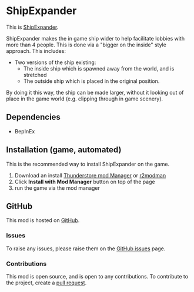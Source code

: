# ShipExpander
This is [ShipExpander](https://github.com/JamieBriggsDev/lc-ship-expander-mod).

ShipExpander makes the in game ship wider to help facilitate lobbies 
with more than 4 people. This is done via a "bigger on the inside" style approach. 
This includes:
- Two versions of the ship existing:
  - The inside ship which is spawned away from the world, and is stretched
  - The outside ship which is placed in the original position.

By doing it this way, the ship can be made larger, without it looking out of place
in the game world (e.g. clipping through in game scenery).

## Dependencies
- BepInEx

## Installation (game, automated)
This is the recommended way to install ShipExpander on the game.
1. Download an install [Thunderstore mod Manager](https://www.overwolf.com/app/Thunderstore-Thunderstore_Mod_Manager) or [r2modman](https://for-the-king.thunderstore.io/package/ebkr/r2modman/)
2. Click **Install with Mod Manager** button on top of the page
3. run the game via the mod manager

## GitHub
This mod is hosted on [GitHub](https://github.com/JamieBriggsDev/lc-ship-expander-mod).
### Issues
To raise any issues, please raise them on the [GitHub issues](https://github.com/JamieBriggsDev/lc-ship-expander-mod/issues) page.

### Contributions
This mod is open source, and is open to any contributions. To contribute to the project, create a [pull request](https://github.com/JamieBriggsDev/lc-ship-expander-mod/pulls).